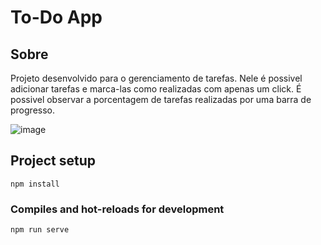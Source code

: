 # To-Do App

## Sobre

Projeto desenvolvido para o gerenciamento de tarefas. Nele é possivel adicionar tarefas e marca-las como realizadas com apenas um click. É possivel observar a porcentagem de tarefas realizadas por uma barra de progresso.

![image](https://user-images.githubusercontent.com/61922142/137794988-f99da649-2b29-4055-a25b-7195cc20ff7b.png)


## Project setup
```
npm install
```

### Compiles and hot-reloads for development
```
npm run serve
```
